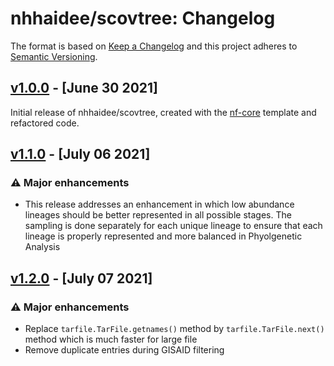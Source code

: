 # nhhaidee/scovtree: Changelog

The format is based on [Keep a Changelog](https://keepachangelog.com/en/1.0.0/)
and this project adheres to [Semantic Versioning](https://semver.org/spec/v2.0.0.html).

## [v1.0.0](https://github.com/nhhaidee/scovtree/releases/tag/1.0.0) - [June 30 2021]

Initial release of nhhaidee/scovtree, created with the [nf-core](https://nf-co.re/) template and refactored code.

## [v1.1.0](https://github.com/nhhaidee/scovtree/releases/tag/1.1.0) - [July 06 2021]

### :warning: Major enhancements

* This release addresses an enhancement in which low abundance lineages should be better represented in all possible stages. The sampling is done separately for each unique lineage to ensure that each lineage is properly represented and more balanced in Phyolgenetic Analysis

## [v1.2.0](https://github.com/nhhaidee/scovtree/releases/tag/1.2.0) - [July 07 2021]

### :warning: Major enhancements

* Replace `tarfile.TarFile.getnames()` method by `tarfile.TarFile.next()` method which is much faster for large file
* Remove duplicate entries during GISAID filtering